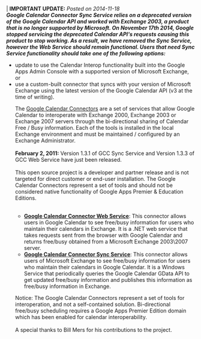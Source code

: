 | **IMPORTANT UPDATE:** _Posted on 2014-11-18_ <br /><i>**Google Calendar Connector Sync Service relies on a deprecated version of the Google Calendar API and worked with Exchange 2003, a product that is no longer supported by Microsoft. On November 17th 2014, Google stopped servicing the deprecated Calendar API's requests causing this product to stop working. As a result, we have removed the Sync Service, however the Web Service should remain functional. Users that need Sync Service functionality should take one of the following options:**<ul></i><li>update to use the Calendar Interop functionality built into the Google Apps Admin Console with a supported version of Microsoft Exchange, or<li>use a custom-built connector that syncs with your version of Microsoft Exchange using the latest version of the Google Calendar API (v3 at the time of writing).</tbody></table>

The <a href='http://code.google.com/p/google-calendar-connectors/wiki/Overview'>Google Calendar Connectors</a> are a set of services that allow Google Calendar to interoperate with Exchange 2000, Exchange 2003 or Exchange 2007 servers through the bi-directional sharing of Calendar Free / Busy information. Each of the tools is installed in the local Exchange environment and must be maintained / configured by an Exchange Administrator.<br>
<br>
<b>February 2, 2011:</b> Version 1.3.1 of GCC Sync Service and Version 1.3.3 of GCC Web Service have just been released.<br>
<br>
This open source project is a developer and partner release and is not targeted for direct  customer or end-user installation.  The Google Calendar Connectors represent a set of tools and should not be considered native functionality of Google Apps Premier & Education Editions.<br>
<br>
<ul><li><b><a href='http://code.google.com/p/google-calendar-connectors/wiki/WebServiceGuide'>Google Calendar Connector Web Service</a></b>: This connector allows users in Google Calendar to see free/busy information for users who maintain their calendars in Exchange. It is a .NET web service that takes requests sent from the browser with Google Calendar and returns free/busy obtained from a Microsoft Exchange 2003\2007 server.</li></ul>

<ul><li><b><a href='http://code.google.com/p/google-calendar-connectors/wiki/SyncServiceGuide'>Google Calendar Connector Sync Service</a></b>: This connector allows users of Microsoft Exchange to see free/busy information for users who maintain their calendars in Google Calendar. It is a Windows Service that periodically queries the Google Calendar GData API to get updated free/busy information and publishes this information as free/busy information in Exchange.</li></ul>

Notice: The Google Calendar Connectors represent a set of tools for interoperation, and not a self-contained solution.  Bi-directional free/busy scheduling requires a Google Apps Premier Edition domain which has been enabled for calendar interoperability.<br>
<br>
A special thanks to Bill Mers for his contributions to the project.